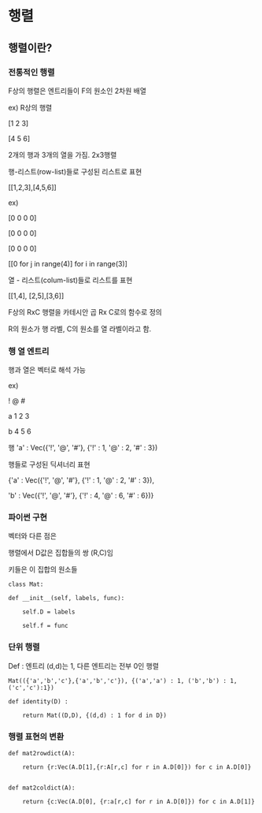 # 행렬

## 행렬이란?

### 전통적인 행렬

F상의 행렬은 엔트리들이 F의 원소인 2차원 배열

ex) R상의 행렬

[1 2 3]

[4 5 6]

2개의 행과 3개의 열을 가짐. 2x3행렬

행-리스트(row-list)들로 구성된 리스트로 표현

[[1,2,3],[4,5,6]]

ex)

[0 0 0 0]

[0 0 0 0]

[0 0 0 0]

[[0 for j in range(4)] for i in range(3)]

열 - 리스트(colum-list)들로 리스트를 표현

[[1,4], [2,5],[3,6]]

F상의 RxC 행렬을 카테시안 곱 Rx C로의 함수로 정의

R의 원소가 행 라벨, C의 원소를 열 라벨이라고 함.



### 행 열 엔트리

행과 열은 벡터로 해석 가능

ex)

! @ #

a 1 2 3

b 4 5 6

행 'a' : Vec({'!', '@', '#'}, {'!' : 1, '@' : 2, '#' : 3})

행들로 구성된 딕셔너리 표현

{'a' : Vec({'!', '@', '#'}, {'!' : 1, '@' : 2, '#' : 3}),

'b' : Vec({'!', '@', '#'}, {'!' : 4, '@' : 6, '#' : 6})}

### 파이썬 구현

벡터와 다른 점은



행렬에서 D값은 집합들의 쌍 (R,C)임

키들은 이 집합의 원소들

    class Mat:         
    
    def __init__(self, labels, func):
    
        self.D = labels
        
        self.f = func

### 단위 행렬



Def : 엔트리 (d,d)는 1, 다른 엔트리는 전부 0인 행렬



    Mat(({'a','b','c'},{'a','b','c'}), {('a','a') : 1, ('b','b') : 1, ('c','c'):1})

    def identity(D) :
    
        return Mat((D,D), {(d,d) : 1 for d in D})

### 행렬 표현의 변환

    def mat2rowdict(A):
        
        return {r:Vec(A.D[1],{r:A[r,c] for r in A.D[0]}) for c in A.D[0]}
        
    
    def mat2coldict(A):
    
        return {c:Vec(A.D[0], {r:a[r,c] for r in A.D[0]}) for c in A.D[1]}




